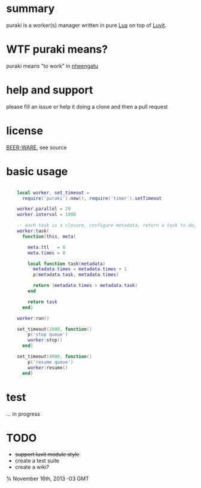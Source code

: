 # summary

puraki is a worker(s) manager written in pure [Lua](http://www.lua.org/) on top of [Luvit](http://luvit.io/).

# WTF puraki means?

puraki means "to work" in [nheengatu](http://en.wikipedia.org/wiki/Nheengatu_language)

# help and support

please fill an issue or help it doing a clone and then a pull request

# license

[BEER-WARE](http://en.wikipedia.org/wiki/Beerware), see source
  
# basic usage

```lua

    local worker, set_timeout = 
      require('puraki').new(), require('timer').setTimeout

    worker.parallel = 20
    worker.interval = 1000

    -- each task is a closure, configure metadata, return a task to do, ...
    worker:task(
      function(this, meta)

        meta.ttl   = 0
        meta.times = 0

        local function task(metadata)
          metadata.times = metadata.times + 1
          p(metadata.task, metadata.times)

          return (metadata.times > metadata.task)
        end

        return task
      end)

    worker:run()

    set_timeout(2000, function()
        p('stop queue')
        worker:stop()
      end)

    set_timeout(4000, function() 
        p('resume queue')
        worker:resume()
      end)
```

# test

... in progress

# TODO

+ <s>support luvit module style</s>
+ create a test suite
+ create a wiki?

% November 16th, 2013 -03 GMT